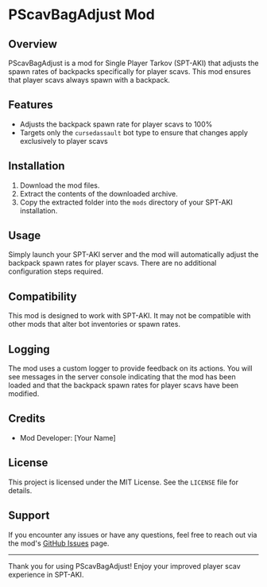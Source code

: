 # PScavBagAdjust Mod

## Overview

PScavBagAdjust is a mod for Single Player Tarkov (SPT-AKI) that adjusts the spawn rates of backpacks specifically for player scavs. This mod ensures that player scavs always spawn with a backpack.

## Features

- Adjusts the backpack spawn rate for player scavs to 100%
- Targets only the `cursedassault` bot type to ensure that changes apply exclusively to player scavs

## Installation

1. Download the mod files.
2. Extract the contents of the downloaded archive.
3. Copy the extracted folder into the `mods` directory of your SPT-AKI installation.

## Usage

Simply launch your SPT-AKI server and the mod will automatically adjust the backpack spawn rates for player scavs. There are no additional configuration steps required.

## Compatibility

This mod is designed to work with SPT-AKI. It may not be compatible with other mods that alter bot inventories or spawn rates.

## Logging

The mod uses a custom logger to provide feedback on its actions. You will see messages in the server console indicating that the mod has been loaded and that the backpack spawn rates for player scavs have been modified.

## Credits

- Mod Developer: [Your Name]

## License

This project is licensed under the MIT License. See the `LICENSE` file for details.

## Support

If you encounter any issues or have any questions, feel free to reach out via the mod's [GitHub Issues](https://github.com/your-repo/issues) page.

---

Thank you for using PScavBagAdjust! Enjoy your improved player scav experience in SPT-AKI.
